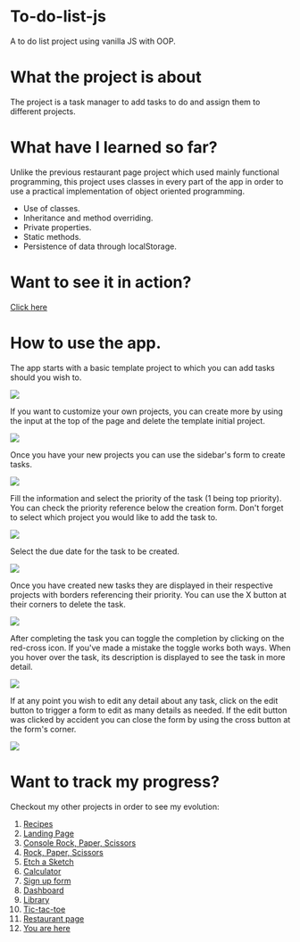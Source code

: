 # To-do-list-js

A to do list project using vanilla JS with OOP.

# What the project is about

The project is a task manager to add tasks to do and assign them to different projects.

# What have I learned so far?

Unlike the previous restaurant page project which used mainly functional programming, this project uses classes in every part of the app in order to use a practical implementation of object oriented programming.

<ul>
  <li>Use of classes.</li>
  <li>Inheritance and method overriding.</li>
  <li>Private properties.</li>
  <li>Static methods.</li>
  <li>Persistence of data through localStorage.</li>
</ul>

# Want to see it in action?

<a href="https://hroglardev.github.io/To-do-list-js/" target="_blank">Click here</a>

# How to use the app.

The app starts with a basic template project to which you can add tasks should you wish to.

<img src="./docs-images/1-Landing.JPG"/>

If you want to customize your own projects, you can create more by using the input at the top of the page and delete the template initial project.

<img src="./docs-images/2-Create-Delete-project.JPG"/>

Once you have your new projects you can use the sidebar's form to create tasks.

<img src="./docs-images/3-New-projects.JPG"/>

Fill the information and select the priority of the task (1 being top priority). You can check the priority reference below the creation form. Don't forget to select which project you would like to add the task to.

<img src="./docs-images/4-create-new-task.JPG"/>

Select the due date for the task to be created.

<img src="./docs-images/5-select-date.JPG"/>

Once you have created new tasks they are displayed in their respective projects with borders referencing their priority. You can use the X button at their corners to delete the task.

<img src="./docs-images/6-New-Tasks.JPG"/>

After completing the task you can toggle the completion by clicking on the red-cross icon. If you've made a mistake the toggle works both ways. When you hover over the task, its description is displayed to see the task in more detail.

<img src="./docs-images/7-complete-task.JPG"/>

If at any point you wish to edit any detail about any task, click on the edit button to trigger a form to edit as many details as needed. If the edit button was clicked by accident you can close the form by using the cross button at the form's corner.

<img src="./docs-images/8-editTask.JPG"/>

# Want to track my progress?

Checkout my other projects in order to see my evolution:

<ol>
  <li><a href="https://github.com/hroglardev/odin-recipes" target="_blank">Recipes</a></li>
  <li><a href="https://github.com/hroglardev/Odin-landing-page" target="_blank">Landing Page</a></li>
  <li><a href="https://github.com/hroglardev/Rock-Paper-Scissors-TOP-Console" target="_blank">Console Rock, Paper, Scissors</a></li>
  <li><a href="https://github.com/hroglardev/Rock-Paper-Scissors-TOP" target="_blank">Rock, Paper, Scissors</a></li>
  <li><a href="https://github.com/hroglardev/Etch-a-Sketch" target="_blank">Etch a Sketch</a></li>
  <li><a href="https://github.com/hroglardev/Calculator" target="_blank">Calculator</a></li>
  <li><a href="https://github.com/hroglardev/Sign-up-form-TOP" target="_blank">Sign up form</a></li>
  <li><a href="https://github.com/hroglardev/Dashboard" target="_blank">Dashboard</a></li>
  <li><a href="https://github.com/hroglardev/Library" target="_blank">Library</a></li>
  <li><a href="https://github.com/hroglardev/Tic-tac-toe" target="_blank">Tic-tac-toe</a></li>
  <li><a href="https://github.com/hroglardev/Restaurant-page" target="_blank">Restaurant page</a></li>
  <li><a href="https://github.com/hroglardev/To-do-list-js" target="_blank">You are here</a></li>
</ol>
